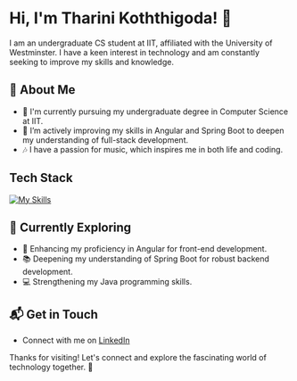 # Hi, I'm Tharini Koththigoda! 👋

I am an undergraduate CS student at IIT, affiliated with the University of Westminster. I have a keen interest in technology and am constantly seeking to improve my skills and knowledge.

## 🚀 About Me

- 🔭 I'm currently pursuing my undergraduate degree in Computer Science at IIT.
- 🌱 I’m actively improving my skills in Angular and Spring Boot to deepen my understanding of full-stack development.
- 🎶 I have a passion for music, which inspires me in both life and coding.

## Tech Stack
[![My Skills](https://skillicons.dev/icons?i=java,spring,angular,html,css)](https://skillicons.dev)

## 🌱 Currently Exploring

- 🚀 Enhancing my proficiency in Angular for front-end development.
- 📚 Deepening my understanding of Spring Boot for robust backend development.
- 💻 Strengthening my Java programming skills.

## 📬 Get in Touch

- Connect with me on [LinkedIn](https://www.linkedin.com/in/tharini-koththigoda/)

Thanks for visiting! Let's connect and explore the fascinating world of technology together. 🚀


